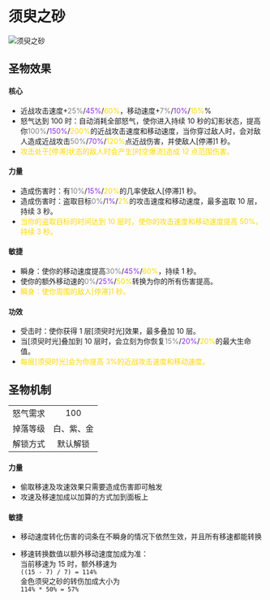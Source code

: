 # 须臾之砂

![须臾之砂](须臾之沙.png)

## 圣物效果

#### **核心**

- 近战攻击速度+<font color=gray>25%</font>/<font color=BlueViolet>45%</font>/<font color=gold>60%</font>，移动速度+<font color=gray>7%</font>/<font color=BlueViolet>10%</font>/<font color=gold>15%</font>%
- 怒气达到 100 时：自动消耗全部怒气，使你进入持续 10 秒的幻影状态，提高你<font color=gray>100%</font>/<font color=BlueViolet>150%</font>/<font color=gold>200%</font>的近战攻击速度和移动速度，当你穿过敌人时，会对敌人造成近战攻击<font color=gray>50%</font>/<font color=BlueViolet>70%</font>/<font color=gold>120%</font>点近战伤害，并使敌人[停滞]1 秒。
- <font color=gold>攻击处于[停滞]状态的敌人时会产生[时空爆流]造成 12 点范围伤害。</font>

#### **力量**

- 造成伤害时：有<font color=gray>10%</font>/<font color=BlueViolet>15%</font>/<font color=gold>20%</font>的几率使敌人[停滞]1 秒。
- 造成伤害时：盗取目标<font color=gray>0%</font>/<font color=BlueViolet>1%</font>/<font color=gold>2%</font>的攻击速度和移动速度，最多盗取 10 层，持续 3 秒。
- <font color=gold>当你的盗取目标的时间达到 10 层时，使你的攻击速度和移动速度提高 50%，持续 3 秒。</font>

#### **敏捷**

- 瞬身：使你的移动速度提高<font color=gray>30%</font>/<font color=BlueViolet>45%</font>/<font color=gold>60%</font>，持续 1 秒。
- 使你的额外移动速的<font color=gray>0%</font>/<font color=BlueViolet>25%</font>/<font color=gold>50%</font>转换为你的所有伤害提高。
- <font color=gold>瞬身：使你周围的敌人[停滞]1 秒。</font>

#### **功效**

- 受击时：使你获得 1 层[须臾时光]效果，最多叠加 10 层。
- 当[须臾时光]叠加到 10 层时，会立刻为你恢复<font color=gray>15%</font>/<font color=BlueViolet>20%</font>/<font color=gold>20%</font>的最大生命值。
- <font color=gold>每层[须臾时光]会为你提高 3%的近战攻击速度和移动速度。</font>

## 圣物机制

|          |            |
| :------: | :--------: |
| 怒气需求 |    100     |
| 掉落等级 | 白、紫、金 |
| 解锁方式 |  默认解锁  |

#### **力量**

- 偷取移速及攻速效果只需要造成伤害即可触发
- 攻速及移速加成以加算的方式加到面板上

#### **敏捷**

- 移动速度转化伤害的词条在不瞬身的情况下依然生效，并且所有移速都能转换

- 移速转换数值以额外移动速度加成为准：  
  当前移速为 15 时，额外移速为  
  `((15 - 7) / 7) = 114%`  
  金色须臾之砂的转伤加成大小为  
  `114% * 50% = 57%`

